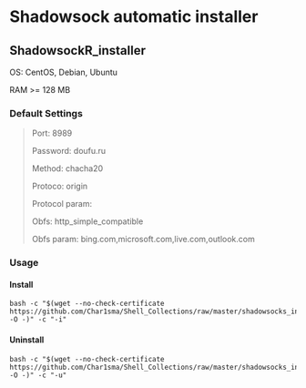# Shadowsock automatic installer

## ShadowsockR_installer
OS: CentOS, Debian, Ubuntu

RAM >= 128 MB

### Default Settings

> Port: 8989
> 
> Password: doufu.ru
> 
> Method: chacha20
> 
> Protoco: origin
> 
> Protocol param: 
> 
> Obfs: http_simple_compatible
> 
> Obfs param: bing.com,microsoft.com,live.com,outlook.com

### Usage
#### Install
```
bash -c "$(wget --no-check-certificate https://github.com/Char1sma/Shell_Collections/raw/master/shadowsocks_installer/shadowsocksR_installer.sh -O -)" -c "-i"
```
#### Uninstall
```
bash -c "$(wget --no-check-certificate https://github.com/Char1sma/Shell_Collections/raw/master/shadowsocks_installer/shadowsocksR_installer.sh -O -)" -c "-u"
```
